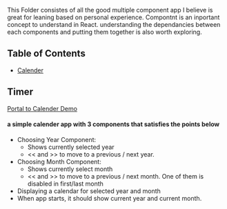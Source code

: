This Folder consistes of all the good multiple component app I believe is great for leaning based on personal experience. 
Compontnt is an inportant concept to understand in React. understanding the dependancies between each components and putting them together is also worth exploring.
## Table of Contents

- [Calender](#calender)



## Timer
[Portal to Calender Demo](https://eggshellboom.github.io/calender/)
#### a simple calender app with 3 components that satisfies the points below
* Choosing Year Component: 
    * Shows currently selected year
    * << and >> to move to a previous / next year.
*	Choosing Month Component:
    * Shows currently select month
    * << and >> to move to a previous / next month. One of them is disabled in first/last month
*	Displaying a calendar for selected year and month
*	When app starts, it should show current year and current month.



